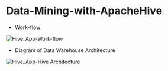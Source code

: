 # Data-Mining-with-ApacheHive

* Work-flow:

![Hive_App-Work-flow](https://github.com/Narius2030/Data-Mining-with-ApacheHive/assets/94912102/d6051d77-679b-4405-8471-5b4b80183381)


* Diagram of Data Warehouse Architecture

![Hive_App-Hive Architecture](https://github.com/Narius2030/Data-Mining-with-ApacheHive/assets/94912102/81dc04fd-2387-4cce-962f-a5868adc8cab)

